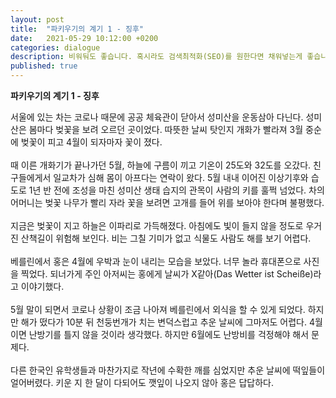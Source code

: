 ```yaml
---
layout: post
title:  "파키우기의 계기 1 - 징후"
date:   2021-05-29 10:12:00 +0200
categories: dialogue
description: 비워둬도 좋습니다. 혹시라도 검색최적화(SEO)를 원한다면 채워넣는게 좋습니다.
published: true
---
```

 **파키우기의 계기 1 - 징후** 
 
서울에 있는 차는 코로나 때문에 공공 체육관이 닫아서 성미산을 운동삼아 다닌다. 성미산은 봄마다 벚꽃을 보려 오르던 곳이었다. 따뜻한 날씨 탓인지 개화가 빨라져 3월 중순에 벚꽃이 피고 4월이 되자마자 꽃이 졌다. 
<br>
<br>
때 이른 개화기가 끝나가던 5월, 하늘에 구름이 끼고 기온이 25도와 32도를 오갔다. 친구들에게서 일교차가 심해 몸이 아프다는 연락이 왔다. 5월 내내 이어진 이상기후와 습도로 1년 반 전에 조성을 마친 성미산 생태 습지의 관목이 사람의 키를 훌쩍 넘었다. 차의 어머니는 벚꽃 나무가 빨리 자라 꽃을 보려면 고개를 들어 위를 보아야 한다며 불평했다.
<br>
<br>
지금은 벚꽃이 지고 하늘은 이파리로 가득해졌다. 아침에도 빛이 들지 않을 정도로 우거진 산책길이 위험해 보인다. 비는 그칠 기미가 없고 식물도 사람도 해를 보기 어렵다.
<br>
<br>
베를린에서 홍은 4월에 우박과 눈이 내리는 모습을 보았다. 너무 놀라 휴대폰으로 사진을 찍었다. 되너가게 주인 아저씨는 홍에게 날씨가 X같아(Das Wetter ist Scheiße)라고 이야기했다.
<br>
<br>
5월 말이 되면서 코로나 상황이 조금 나아져 베를린에서 외식을 할 수 있게 되었다. 하지만 해가 떴다가 10분 뒤 천둥번개가 치는 변덕스럽고 추운 날씨에 그마저도 어렵다. 4월이면 난방기를 틀지 않을 것이라 생각했다. 하지만 6월에도 난방비를 걱정해야 해서 문제다. 
<br>
<br>
다른 한국인 유학생들과 마찬가지로 작년에 수확한 깨를 심었지만 추운 날씨에 떡잎들이 얼어버렸다. 키운 지 한 달이 다되어도 깻잎이 나오지 않아 홍은 답답하다.
 
